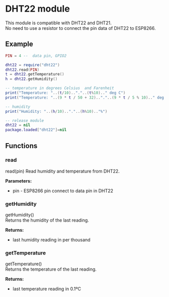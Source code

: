 # DHT22 module

This module is compatible with DHT22 and DHT21.  
No need to use a resistor to connect the pin data of DHT22 to ESP8266.

## Example  
```lua
PIN = 4 --  data pin, GPIO2

dht22 = require("dht22")
dht22.read(PIN)
t = dht22.getTemperature()
h = dht22.getHumidity()

-- temperature in degrees Celsius  and Farenheit
print("Temperature: "..(t/10).."."..(t%10).." deg C")
print("Temperature: "..(9 * t / 50 + 32).."."..(9 * t / 5 % 10).." deg F")

-- humidity
print("Humidity: "..(h/10).."."..(h%10).."%")

-- release module
dht22 = nil
package.loaded["dht22"]=nil
```
## Functions
### read
read(pin) 
Read humidity and temperature from DHT22.

**Parameters:**

* pin - ESP8266 pin connect to data pin in DHT22

### getHumidity
getHumidity()  
Returns the humidity of the last reading.

**Returns:**  
* last humidity reading in per thousand

### getTemperature
getTemperature()  
Returns the temperature of the last reading.

**Returns:**  
* last temperature reading in 0.1ºC

